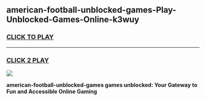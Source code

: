 
## american-football-unblocked-games-Play-Unblocked-Games-Online-k3wuy
<h3>
<a href="https://premium76.site?title=american-football-unblocked-games&ref=25A">CLICK TO PLAY</a></h3>
<hr>

<h3>
<a href="https://premium76.site?title=american-football-unblocked-games&ref=25A">CLICK 2 PLAY</a>
  
</h3>

<a href="https://premium76.site?title=american-football-unblocked-games&ref=25A"><img src="https://clearcache.store/games.png"></a>


**american-football-unblocked-games games unblocked: Your Gateway to Fun and Accessible Online Gaming**
